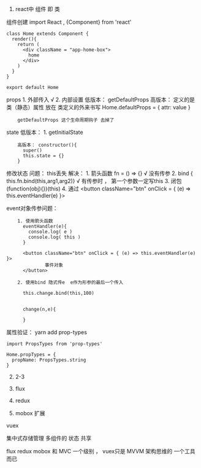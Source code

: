 1. react中  组件   即  类

  组件创建
    import React , {Component} from 'react'

    class Home extends Component {
      render(){
        return (
          <div className = "app-home-box">
            home
          </div>
        )
      }
    }

    export default Home


  props 
    1. 外部传入   √
    2. 内部设置
      低版本： getDefaultProps
      高版本： 定义的是类（静态）属性  放在 类定义的外来书写
        Home.defaultProps = {
          attr: value
        }

        getDefaultProps 这个生命周期钩子 去掉了

  state
        低版本： 1. getInitialState 

        高版本： constructor(){
          super()
          this.state = {}
        }


  修改状态
      问题： this丢失
      解决： 
        1. 箭头函数   fn = () => {}                  √  没有传参
        2. bind      { this.fn.bind(this,arg1,arg2)}          √  有传参时 ， 第一个参数一定写this
        3. 闭包      (function(obj){})(this)
        4. 通过      <button className="btn" onClick = { (e) => this.eventHandler(e) }>

  event对象传参问题： 

        1. 使用箭头函数
          eventHandler(e){
            console.log( e )
            console.log( this )
          }

          <button className="btn" onClick = { (e) => this.eventHandler(e) }>
                  事件对象
          </button>

        2. 使用bind 隐式传e  e作为形参的最后一个传入

          this.change.bind(this,100)


          change(n,e){

          }


  属性验证： 
    yarn  add prop-types

    import PropsTypes from 'prop-types'

    Home.propTypes = {
      propName: PropsTypes.string
    }


2. 2-3

  1. flux
  2. redux
  3. mobox  扩展


  vuex



  集中式存储管理
  多组件的  状态  共享

  flux  redux  mobox    和 MVC 一个级别 ， vuex只是 MVVM 架构思维的 一个工具而已



